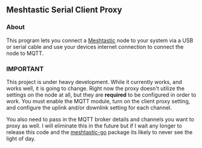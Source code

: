 ## Meshtastic Serial Client Proxy

### About
This program lets you connect a [Meshtastic](https://meshtastic.org/) node 
to your system via a USB or serial cable and use your devices internet 
connection to connect the node to MQTT.

### IMPORTANT
This project is under heavy development. While it currently works, and 
works well, it is going to change. Right now the proxy doesn't utilize 
the settings on the node at all, but they are **required** to be configured
in order to work. You must enable the MQTT module, turn on the client proxy
setting, and configure the uplink and/or downlink setting for each channel. 

You also need to pass in the MQTT broker details and channels you want to
proxy as well. I will eliminate this in the future but if I wait any longer
to release this code and the [meshtastic-go](https://github.com/crypto-smoke/meshtastic-go)
package its likely to never see the light of day. 